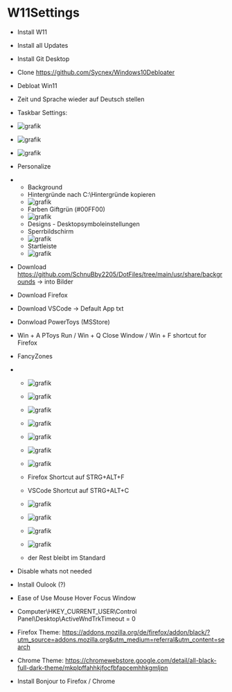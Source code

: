 # W11Settings
- Install W11
- Install all Updates
- Install Git Desktop
- Clone https://github.com/Sycnex/Windows10Debloater
- Debloat Win11
- Zeit und Sprache wieder auf Deutsch stellen

- Taskbar Settings:
- ![grafik](https://github.com/SchnuBby2205/W11Settings/assets/80288097/94c00b7e-405e-4f02-add8-9b8079f419ba)
- ![grafik](https://github.com/SchnuBby2205/W11Settings/assets/80288097/1d206a32-e8e4-48f1-a602-7ce5a40bafa8)
- ![grafik](https://github.com/SchnuBby2205/W11Settings/assets/80288097/db02ddb4-bf0c-4026-b046-87a4f8dab0e0)

- Personalize
- - Background
  - Hintergründe nach C:\Hintergründe kopieren
  - ![grafik](https://github.com/SchnuBby2205/W11Settings/assets/80288097/28b335ca-b174-4e16-bedb-017c7369dd92)
  - Farben Giftgrün (#00FF00)
  - ![grafik](https://github.com/SchnuBby2205/W11Settings/assets/80288097/ab0d7e83-ce76-41ec-8f7a-e66cadb8f338)
  - Designs - Desktopsymboleinstellungen
  - Sperrbildschirm
  - ![grafik](https://github.com/SchnuBby2205/W11Settings/assets/80288097/77986315-8cb5-4645-b46d-5c2fdf996846)
  - Startleiste
  - ![grafik](https://github.com/SchnuBby2205/W11Settings/assets/80288097/20a3ebbb-91fd-455e-8351-67f31cec2860)

- Download https://github.com/SchnuBby2205/DotFiles/tree/main/usr/share/backgrounds -> into Bilder
- Download Firefox
- Download VSCode -> Default App txt

- Donwload PowerToys (MSStore)
- Win + A PToys Run / Win + Q Close Window / Win + F shortcut for Firefox
- FancyZones
- - ![grafik](https://github.com/SchnuBby2205/W11Settings/assets/80288097/e9484df9-3f2e-4408-8830-de1ed2dc5de4)
  - ![grafik](https://github.com/SchnuBby2205/W11Settings/assets/80288097/26714063-6f89-42d2-8062-7e7a8d5fe41b)
  - ![grafik](https://github.com/SchnuBby2205/W11Settings/assets/80288097/c8f64e45-9653-45f9-8bbe-8b93deadc262)
  - ![grafik](https://github.com/SchnuBby2205/W11Settings/assets/80288097/1defe49e-7dfd-4c5d-aabc-cb36b0a2cdc5)
  - ![grafik](https://github.com/SchnuBby2205/W11Settings/assets/80288097/1d3cdb68-98a8-4693-aca8-32f8d4bbf26b)
  - ![grafik](https://github.com/SchnuBby2205/W11Settings/assets/80288097/206cb433-337e-4b47-bc7f-3a1f1beda1a0)
  - ![grafik](https://github.com/SchnuBby2205/W11Settings/assets/80288097/91f16015-647b-4354-92ac-4717f122134e)

  - Firefox Shortcut auf STRG+ALT+F
  - VSCode Shortcut auf STRG+ALT+C
  - ![grafik](https://github.com/SchnuBby2205/W11Settings/assets/80288097/978aa03c-ccba-4fc5-bffb-4ca7a51dda3a)
  - ![grafik](https://github.com/SchnuBby2205/W11Settings/assets/80288097/620fe886-228b-4c03-b5db-e2d81832ed42)
  - ![grafik](https://github.com/SchnuBby2205/W11Settings/assets/80288097/477067f4-a5e3-40b7-a6df-2e3f3435613b)
  - ![grafik](https://github.com/SchnuBby2205/W11Settings/assets/80288097/f8a51e9d-7076-4fb8-8dc5-abf97f048397)
  - der Rest bleibt im Standard

- Disable whats not needed
- Install Oulook (?)
- Ease of Use Mouse Hover Focus Window
- Computer\HKEY_CURRENT_USER\Control Panel\Desktop\ActiveWndTrkTimeout = 0
- Firefox Theme: https://addons.mozilla.org/de/firefox/addon/black/?utm_source=addons.mozilla.org&utm_medium=referral&utm_content=search
- Chrome Theme: https://chromewebstore.google.com/detail/all-black-full-dark-theme/mkplpffahhkjfocfbfapcemhhkgmljpn
- Install Bonjour to Firefox / Chrome
